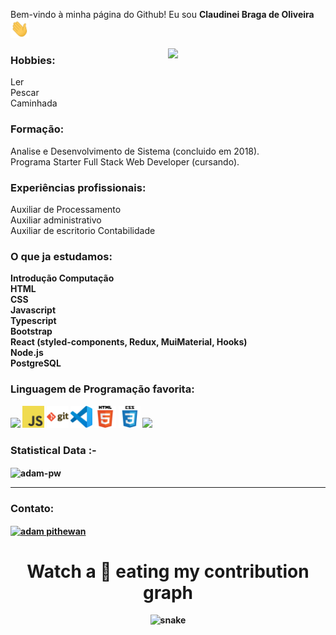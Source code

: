  
 
Bem-vindo à minha página do Github! Eu sou <strong> Claudinei Braga de Oliveira </strong> 
<img src="https://raw.githubusercontent.com/ABSphreak/ABSphreak/master/gifs/Hi.gif" width="30px">
<br>

<img src="https://user-images.githubusercontent.com/89788120/167628634-549d2bdd-609e-4275-85af-1e1974da64ca.gif" width="50%" align="right" />

### Hobbies:
Ler <br>
Pescar <br>
Caminhada <br>
### Formação:
Analise e Desenvolvimento de Sistema (concluido em 2018). <br>
Programa Starter Full Stack Web Developer (cursando).<br>

### Experiências profissionais:
  Auxiliar de Processamento <br>
  Auxiliar administrativo <br>
  Auxiliar de escritorio Contabilidade<b>
 
 ### O que ja estudamos:
  Introdução Computação <br>
  HTML<br>
  CSS<br>
  Javascript<br>
  Typescript<br>
  Bootstrap<br>
  React (styled-components, Redux, MuiMaterial, Hooks)<br>
  Node.js<br>
  PostgreSQL<br>
  
### Linguagem de Programação favorita:

<code><img height="35rem" src="https://cdn4.iconfinder.com/data/icons/logos-3/600/React.js_logo-512.png" /></code>
<code><img height="35rem" src="https://raw.githubusercontent.com/github/explore/80688e429a7d4ef2fca1e82350fe8e3517d3494d/topics/javascript/javascript.png"></code>
<code><img height="35rem" src="https://raw.githubusercontent.com/github/explore/80688e429a7d4ef2fca1e82350fe8e3517d3494d/topics/git/git.png"></code>
<code><img alt="Visual Studio Code" height="35rem" src="https://raw.githubusercontent.com/github/explore/80688e429a7d4ef2fca1e82350fe8e3517d3494d/topics/visual-studio-code/visual-studio-code.png" /></code>
<code><img alt="HTML5" height="35rem" src="https://raw.githubusercontent.com/github/explore/80688e429a7d4ef2fca1e82350fe8e3517d3494d/topics/html/html.png" /></code>
<code><img alt="CSS3" height="35rem" src="https://raw.githubusercontent.com/github/explore/80688e429a7d4ef2fca1e82350fe8e3517d3494d/topics/css/css.png" /></code>
<code><img height="35rem" src="https://img.icons8.com/color/2x/bootstrap.png" /></code>

  
  <h3>Statistical Data :-</h3>
<p><img align="center"
    src="https://github-readme-stats.vercel.app/api/top-langs?username=claudinei05&show_icons=true&locale=en&bg_color=0d1117&text_color=ffffff&layout=compact"
    alt="adam-pw" 
    bg_color=#808080/></p>
 
<hr>
 

<h3 align="left">Contato:</h3>
<p align="left">
  <a href="https://www.linkedin.com/in/claudinei-braga-de-oliveira-426292210/"><img align="center"
      src="https://raw.githubusercontent.com/rahuldkjain/github-profile-readme-generator/master/src/images/icons/Social/linked-in-alt.svg"
      alt="adam pithewan" height="30" width="40" /></a>
 
 
 <h1 align = 'Center'>Watch a 🐍 eating my contribution graph</h1>
<p align="center">
  <img src="https://github.com/rock12231/rock12231/blob/output/github-contribution-grid-snake.svg" alt="snake"></center>
</p>
